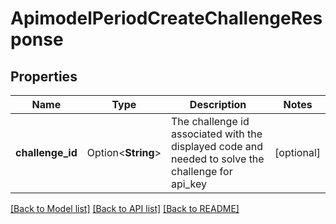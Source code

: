# ApimodelPeriodCreateChallengeResponse

## Properties

Name | Type | Description | Notes
------------ | ------------- | ------------- | -------------
**challenge_id** | Option<**String**> | The challenge id associated with the displayed code and needed to solve the challenge for api_key | [optional]

[[Back to Model list]](../README.md#documentation-for-models) [[Back to API list]](../README.md#documentation-for-api-endpoints) [[Back to README]](../README.md)


